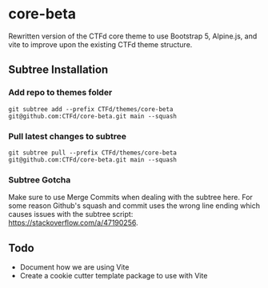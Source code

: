 # core-beta

Rewritten version of the CTFd core theme to use Bootstrap 5, Alpine.js, and vite to improve upon the existing CTFd theme structure.

## Subtree Installation

### Add repo to themes folder

```
git subtree add --prefix CTFd/themes/core-beta git@github.com:CTFd/core-beta.git main --squash
```

### Pull latest changes to subtree
```
git subtree pull --prefix CTFd/themes/core-beta git@github.com:CTFd/core-beta.git main --squash
```

### Subtree Gotcha

Make sure to use Merge Commits when dealing with the subtree here. For some reason Github's squash and commit uses the wrong line ending which causes issues with the subtree script: https://stackoverflow.com/a/47190256.

## Todo

- Document how we are using Vite
- Create a cookie cutter template package to use with Vite
